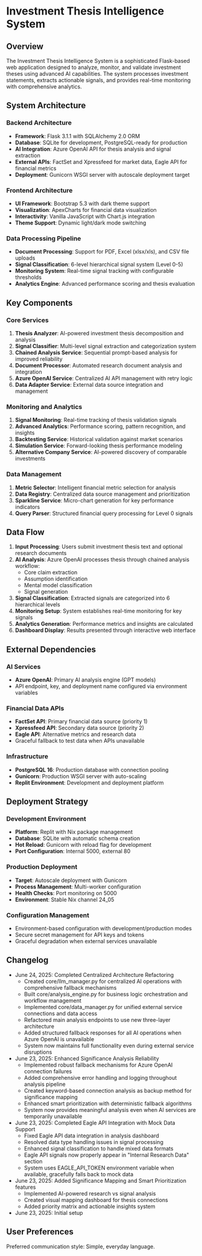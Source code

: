 # Investment Thesis Intelligence System

## Overview

The Investment Thesis Intelligence System is a sophisticated Flask-based web application designed to analyze, monitor, and validate investment theses using advanced AI capabilities. The system processes investment statements, extracts actionable signals, and provides real-time monitoring with comprehensive analytics.

## System Architecture

### Backend Architecture
- **Framework**: Flask 3.1.1 with SQLAlchemy 2.0 ORM
- **Database**: SQLite for development, PostgreSQL-ready for production
- **AI Integration**: Azure OpenAI API for thesis analysis and signal extraction
- **External APIs**: FactSet and Xpressfeed for market data, Eagle API for financial metrics
- **Deployment**: Gunicorn WSGI server with autoscale deployment target

### Frontend Architecture  
- **UI Framework**: Bootstrap 5.3 with dark theme support
- **Visualization**: ApexCharts for financial data visualization
- **Interactivity**: Vanilla JavaScript with Chart.js integration
- **Theme Support**: Dynamic light/dark mode switching

### Data Processing Pipeline
- **Document Processing**: Support for PDF, Excel (xlsx/xls), and CSV file uploads
- **Signal Classification**: 6-level hierarchical signal system (Level 0-5)
- **Monitoring System**: Real-time signal tracking with configurable thresholds
- **Analytics Engine**: Advanced performance scoring and thesis evaluation

## Key Components

### Core Services
1. **Thesis Analyzer**: AI-powered investment thesis decomposition and analysis
2. **Signal Classifier**: Multi-level signal extraction and categorization system
3. **Chained Analysis Service**: Sequential prompt-based analysis for improved reliability
4. **Document Processor**: Automated research document analysis and integration
5. **Azure OpenAI Service**: Centralized AI API management with retry logic
6. **Data Adapter Service**: External data source integration and management

### Monitoring and Analytics
1. **Signal Monitoring**: Real-time tracking of thesis validation signals
2. **Advanced Analytics**: Performance scoring, pattern recognition, and insights
3. **Backtesting Service**: Historical validation against market scenarios
4. **Simulation Service**: Forward-looking thesis performance modeling
5. **Alternative Company Service**: AI-powered discovery of comparable investments

### Data Management
1. **Metric Selector**: Intelligent financial metric selection for analysis
2. **Data Registry**: Centralized data source management and prioritization
3. **Sparkline Service**: Micro-chart generation for key performance indicators
4. **Query Parser**: Structured financial query processing for Level 0 signals

## Data Flow

1. **Input Processing**: Users submit investment thesis text and optional research documents
2. **AI Analysis**: Azure OpenAI processes thesis through chained analysis workflow:
   - Core claim extraction
   - Assumption identification
   - Mental model classification
   - Signal generation
3. **Signal Classification**: Extracted signals are categorized into 6 hierarchical levels
4. **Monitoring Setup**: System establishes real-time monitoring for key signals
5. **Analytics Generation**: Performance metrics and insights are calculated
6. **Dashboard Display**: Results presented through interactive web interface

## External Dependencies

### AI Services
- **Azure OpenAI**: Primary AI analysis engine (GPT models)
- API endpoint, key, and deployment name configured via environment variables

### Financial Data APIs
- **FactSet API**: Primary financial data source (priority 1)
- **Xpressfeed API**: Secondary data source (priority 2)  
- **Eagle API**: Alternative metrics and research data
- Graceful fallback to test data when APIs unavailable

### Infrastructure
- **PostgreSQL 16**: Production database with connection pooling
- **Gunicorn**: Production WSGI server with auto-scaling
- **Replit Environment**: Development and deployment platform

## Deployment Strategy

### Development Environment
- **Platform**: Replit with Nix package management
- **Database**: SQLite with automatic schema creation
- **Hot Reload**: Gunicorn with reload flag for development
- **Port Configuration**: Internal 5000, external 80

### Production Deployment
- **Target**: Autoscale deployment with Gunicorn
- **Process Management**: Multi-worker configuration
- **Health Checks**: Port monitoring on 5000
- **Environment**: Stable Nix channel 24_05

### Configuration Management
- Environment-based configuration with development/production modes
- Secure secret management for API keys and tokens
- Graceful degradation when external services unavailable

## Changelog
- June 24, 2025: Completed Centralized Architecture Refactoring
  - Created core/llm_manager.py for centralized AI operations with comprehensive fallback mechanisms
  - Built core/analysis_engine.py for business logic orchestration and workflow management
  - Implemented core/data_manager.py for unified external service connections and data access
  - Refactored main analysis endpoints to use new three-layer architecture
  - Added structured fallback responses for all AI operations when Azure OpenAI is unavailable
  - System now maintains full functionality even during external service disruptions
- June 23, 2025: Enhanced Significance Analysis Reliability
  - Implemented robust fallback mechanisms for Azure OpenAI connection failures
  - Added comprehensive error handling and logging throughout analysis pipeline
  - Created keyword-based connection analysis as backup method for significance mapping
  - Enhanced smart prioritization with deterministic fallback algorithms
  - System now provides meaningful analysis even when AI services are temporarily unavailable
- June 23, 2025: Completed Eagle API Integration with Mock Data Support
  - Fixed Eagle API data integration in analysis dashboard
  - Resolved data type handling issues in signal processing 
  - Enhanced signal classification to handle mixed data formats
  - Eagle API signals now properly appear in "Internal Research Data" section
  - System uses EAGLE_API_TOKEN environment variable when available, gracefully falls back to mock data
- June 23, 2025: Added Significance Mapping and Smart Prioritization features
  - Implemented AI-powered research vs signal analysis
  - Created visual mapping dashboard for thesis connections
  - Added priority matrix and actionable insights system
- June 23, 2025: Initial setup

## User Preferences

Preferred communication style: Simple, everyday language.